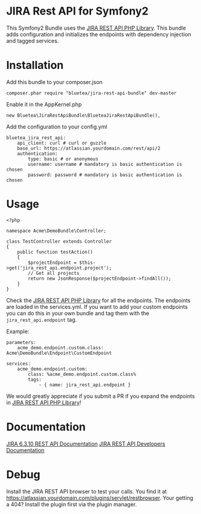 JIRA Rest API for Symfony2
==========================

This Symfony2 Bundle uses the <a href="https://github.com/BlueTeaNL/JIRA-Rest-API-PHP">JIRA REST API PHP Library</a>.
This bundle adds configuration and initializes the endpoints with dependency injection and tagged services.

# Installation

Add this bundle to your composer.json

```
composer.phar require "bluetea/jira-rest-api-bundle" dev-master
```

Enable it in the AppKernel.php

```
new Bluetea\JiraRestApiBundle\BlueteaJiraRestApiBundle(),
```

Add the configuration to your config.yml

```
bluetea_jira_rest_api:
    api_client: curl # curl or guzzle
    base_url: https://atlassian.yourdomain.com/rest/api/2
    authentication:
        type: basic # or anonymous
        username: username # mandatory is basic authentication is chosen
        password: password # mandatory is basic authentication is chosen
```

# Usage


```
<?php

namespace Acme\DemoBundle\Controller;

class TestController extends Controller
{
    public function testAction()
    {
        $projectEndpoint = $this->get('jira_rest_api.endpoint.project');
        // Get all projects
        return new JsonResponse($projectEndpoint->findAll());
    }
}
```

Check the <a href="https://github.com/BlueTeaNL/JIRA-Rest-API-PHP">JIRA REST API PHP Library</a> for all the endpoints.
The endpoints are loaded in the services.yml. If you want to add your custom endpoints you can do this in your own bundle
and tag them with the `jira_rest_api.endpoint` tag.

Example:

```
parameters:
    acme_demo.endpoint.custom.class: Acme\DemoBundle\Endpoint\CustomEndpoint

services:
    acme_demo.endpoint.custom:
        class: %acme_demo.endpoint.custom.class%
        tags:
            - { name: jira_rest_api.endpoint }
```

We would greatly appreciate if you submit a PR if you expand the endpoints in <a href="https://github.com/BlueTeaNL/JIRA-Rest-API-PHP">JIRA REST API PHP Library</a>!

# Documentation

<a href="https://docs.atlassian.com/jira/REST/6.3.10/">JIRA 6.3.10 REST API Documentation</a>
<a href="https://developer.atlassian.com/display/JIRADEV/JIRA+REST+APIs">JIRA REST API Developers Documentation</a>

# Debug

Install the JIRA REST API browser to test your calls. You find it at https://atlassian.yourdomain.com/plugins/servlet/restbrowser.
Your getting a 404? Install the plugin first via the plugin manager.